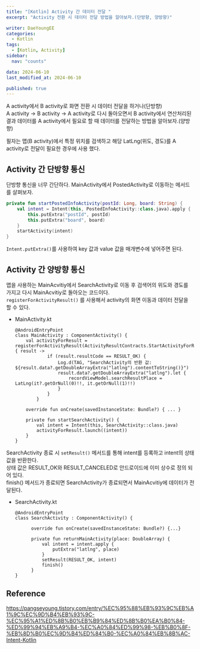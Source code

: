 ```yaml
---
title: "[Kotlin] Activity 간 데이터 전달 "
excerpt: "Activity 전환 시 데이터 전달 방법을 알아보자.(단방향, 양방향)"

writer: DaeYoungEE
categories:
  - Kotlin
tags:
  - [Kotlin, Activity]
sidebar:
  nav: "counts"

data: 2024-06-10
last_modified_at: 2024-06-10

published: true
---
```


<!-- 영상 첨부,  -->

A activity에서 B activity로 화면 전환 시 데이터 전달을 하거나(단방향)  
A activity -> B activity -> A activity로 다시 돌아오면서 B activity에서 연산처리된 결과 데이터를 A activity에서 필요로 할 때 데이터를 전달하는 방법을 알아보자.(양방향)

필자는 맵(B activity)에서 특정 위치를 검색하고 해당 LatLng(위도, 경도)를 A activity로 전달이 필요한 경우에 사용 했다.

## Activity 간 단방향 통신

단방향 통신을 너무 간단하다. MainActivity에서 PostedActivity로 이동하는 메서드를 살펴보자.

```kotlin
private fun startPostedInfoActivity(postId: Long, board: String) {
    val intent = Intent(this, PostedInfoActivity::class.java).apply {
        this.putExtra("postId", postId)
        this.putExtra("board", board)
    }
    startActivity(intent)
}
```

`Intent.putExtra()`를 사용하여 key 값과 value 값을 매개변수에 넣어주면 된다.

## Activity 간 양방향 통신

맵을 사용하는 MainAcvitiy에서 SearchActivity로 이동 후 검색어의 위도와 경도를 가지고 다시 MainAcvitiy로 돌아오는 코드이다.  
`registerForActivityResult()` 를 사용해서 activity의 화면 이동과 데이터 전달을 할 수 있다.

- MainActivity.kt

  ```koltin
  @AndroidEntryPoint
  class MainActivity : ComponentActivity() {
      val activityForResult = registerForActivityResult(ActivityResultContracts.StartActivityForResult()) { result ->
              if (result.resultCode == RESULT_OK) {
                  Log.d(TAG, "SearchActivity의 반환 값: ${result.data?.getDoubleArrayExtra("latlng").contentToString()}")
                  result.data?.getDoubleArrayExtra("latlng").let {
                      recordViewModel.searchResultPlace = LatLng(it?.getOrNull(0)!!, it.getOrNull(1)!!)
                  }
              }
          }

      override fun onCreate(savedInstanceState: Bundle?) { ... }

      private fun startSearchActivity() {
          val intent = Intent(this, SearchActivity::class.java)
          activityForResult.launch((intent))
      }
  }
  ```

SearchActivity 종료 시 `setResult()` 메서드를 통해 intent를 등록하고 intent의 상태값을 반환한다.  
상태 값은 RESULT_OK와 RESULT_CANCELED로 안드로이드에 이미 상수로 정의 되어 있다.  
finish() 메서드가 종료되면 SearchActivity가 종료되면서 MainAcvitiy에 데이터가 전달된다.

- SearchActivity.kt

  ```koltin
  @AndroidEntryPoint
  class SearchActivity : ComponentActivity() {

        override fun onCreate(savedInstanceState: Bundle?) {...}

        private fun returnMainActivity(place: DoubleArray) {
            val intent = intent.apply {
                putExtra("latlng", place)
            }
            setResult(RESULT_OK, intent)
            finish()
        }
  }
  ```

## Reference

https://pangseyoung.tistory.com/entry/%EC%95%88%EB%93%9C%EB%A1%9C%EC%9D%B4%EB%93%9C-%EC%95%A1%ED%8B%B0%EB%B9%84%ED%8B%B0%EA%B0%84-%ED%99%94%EB%A9%B4-%EC%A0%84%ED%99%98-%EB%B0%8F-%EB%8D%B0%EC%9D%B4%ED%84%B0-%EC%A0%84%EB%8B%AC-Intent-Kotlin
